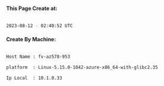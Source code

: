 
   
#### This Page Create at:

```bash

2023-08-12 - 02:40:52 UTC

```

#### Create By Machine:

```bash

Host Name : fv-az578-953

platform  : Linux-5.15.0-1042-azure-x86_64-with-glibc2.35

Ip Local  : 10.1.0.33

```

